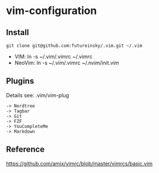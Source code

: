 # vim-configuration

## Install
    git clone git@github.com:futureinsky/.vim.git ~/.vim
* VIM:   ln -s ~/.vim/.vimrc ~/.vimrc
* NeoVim: ln -s ~/.vim/.vimrc ~/.nvim/init.vim


## Plugins
 Details see: .vim/vim-plug

    -> Nerdtree
    -> Tagbar
    -> Git
    -> FZF
    -> YouCompleteMe
    -> Markdown


## Reference
https://github.com/amix/vimrc/blob/master/vimrcs/basic.vim
